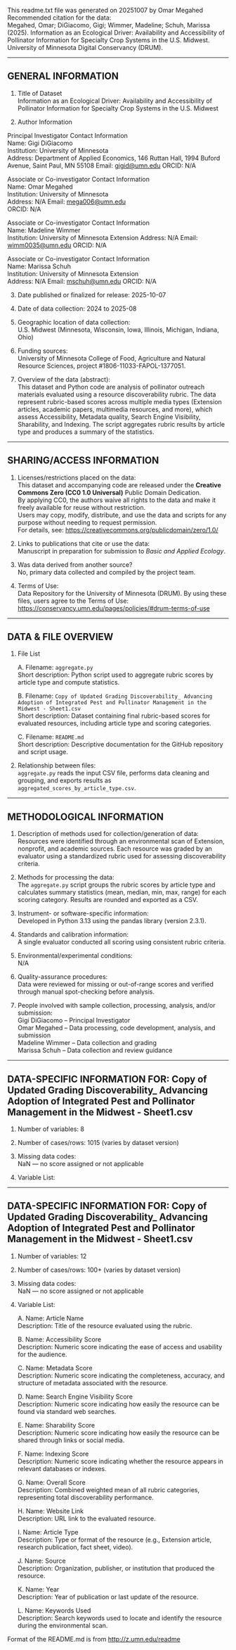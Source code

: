 This readme.txt file was generated on 20251007 by Omar Megahed  
Recommended citation for the data:  
Megahed, Omar; DiGiacomo, Gigi; Wimmer, Madeline; Schuh, Marissa (2025). Information as an Ecological Driver: Availability and Accessibility of Pollinator Information for Specialty Crop Systems in the U.S. Midwest. University of Minnesota Digital Conservancy (DRUM).


-------------------
GENERAL INFORMATION
-------------------

1. Title of Dataset  
Information as an Ecological Driver: Availability and Accessibility of Pollinator Information for Specialty Crop Systems in the U.S. Midwest  

2. Author Information  

  Principal Investigator Contact Information  
        Name: Gigi DiGiacomo  
        Institution: University of Minnesota  
        Address:  Department of Applied Economics, 146 Ruttan Hall, 1994 Buford Avenue, Saint Paul, MN 55108
        Email: gigid@umn.edu 
        ORCID: N/A  

  Associate or Co-investigator Contact Information  
        Name: Omar Megahed  
        Institution: University of Minnesota  
        Address: N/A
        Email: mega006@umn.edu  
        ORCID: N/A  

  Associate or Co-investigator Contact Information  
        Name: Madeline Wimmer  
        Institution: University of Minnesota Extension
        Address: N/A
        Email: wimm0035@umn.edu
        ORCID: N/A  

  Associate or Co-investigator Contact Information  
        Name: Marissa Schuh  
        Institution: University of Minnesota Extension  
        Address: N/A
        Email: mschuh@umn.edu
        ORCID: N/A  

3. Date published or finalized for release: 2025-10-07  

4. Date of data collection: 2024 to 2025-08  

5. Geographic location of data collection:  
U.S. Midwest (Minnesota, Wisconsin, Iowa, Illinois, Michigan, Indiana, Ohio)  

6. Funding sources:  
University of Minnesota College of Food, Agriculture and Natural Resource Sciences, project #1806-11033-FAPOL-1377051.

7. Overview of the data (abstract):  
This dataset and Python code are analysis of pollinator outreach materials evaluated using a resource discoverability rubric. The data represent rubric-based scores across multiple media types (Extension articles, academic papers, multimedia resources, and more), which assess Accessibility, Metadata quality, Search Engine Visibility, Sharability, and Indexing. The script aggregates rubric results by article type and produces a summary of the statistics. 


--------------------------
SHARING/ACCESS INFORMATION
--------------------------

1. Licenses/restrictions placed on the data:    
This dataset and accompanying code are released under the **Creative Commons Zero (CC0 1.0 Universal)** Public Domain Dedication.  
By applying CC0, the authors waive all rights to the data and make it freely available for reuse without restriction.  
Users may copy, modify, distribute, and use the data and scripts for any purpose without needing to request permission.  
For details, see: https://creativecommons.org/publicdomain/zero/1.0/


2. Links to publications that cite or use the data:  
Manuscript in preparation for submission to *Basic and Applied Ecology*.  

3. Was data derived from another source?  
No, primary data collected and compiled by the project team.  

4. Terms of Use:  
Data Repository for the University of Minnesota (DRUM). By using these files, users agree to the Terms of Use:  
https://conservancy.umn.edu/pages/policies/#drum-terms-of-use  

---------------------
DATA & FILE OVERVIEW
---------------------

1. File List  

   A. Filename: `aggregate.py`  
      Short description: Python script used to aggregate rubric scores by article type and compute statistics.  

   B. Filename: `Copy of Updated Grading Discoverability_ Advancing Adoption of Integrated Pest and Pollinator Management in the Midwest - Sheet1.csv`  
      Short description: Dataset containing final rubric-based scores for evaluated resources, including article type and scoring categories.  

   C. Filename: `README.md`  
      Short description: Descriptive documentation for the GitHub repository and script usage.  

2. Relationship between files:  
`aggregate.py` reads the input CSV file, performs data cleaning and grouping, and exports results as `aggregated_scores_by_article_type.csv`.  


--------------------------
METHODOLOGICAL INFORMATION
--------------------------

1. Description of methods used for collection/generation of data:  
Resources were identified through an environmental scan of Extension, nonprofit, and academic sources. Each resource was graded by an evaluator using a standardized rubric used for assessing discoverability criteria.  

2. Methods for processing the data:  
The `aggregate.py` script groups the rubric scores by article type and calculates summary statistics (mean, median, min, max, range) for each scoring category. Results are rounded and exported as a CSV.  

3. Instrument- or software-specific information:  
Developed in Python 3.13 using the pandas library (version 2.3.1).  

4. Standards and calibration information:  
A single evaluator conducted all scoring using consistent rubric criteria.

6. Environmental/experimental conditions:  
N/A  

7. Quality-assurance procedures:  
Data were reviewed for missing or out-of-range scores and verified through manual spot-checking before analysis.  

8. People involved with sample collection, processing, analysis, and/or submission:  
Gigi DiGiacomo – Principal Investigator  
Omar Megahed – Data processing, code development, analysis, and submission  
Madeline Wimmer – Data collection and grading  
Marissa Schuh – Data collection and review guidance  


-----------------------------------------
DATA-SPECIFIC INFORMATION FOR: Copy of Updated Grading Discoverability_ Advancing Adoption of Integrated Pest and Pollinator Management in the Midwest - Sheet1.csv
-----------------------------------------

1. Number of variables: 8
 
2. Number of cases/rows: 1015 (varies by dataset version)  

3. Missing data codes:  
        NaN — no score assigned or not applicable  

4. Variable List:  

-----------------------------------------
DATA-SPECIFIC INFORMATION FOR: Copy of Updated Grading Discoverability_ Advancing Adoption of Integrated Pest and Pollinator Management in the Midwest - Sheet1.csv
-----------------------------------------

1. Number of variables: 12  
2. Number of cases/rows: 100+ (varies by dataset version)  

3. Missing data codes:  
        NaN — no score assigned or not applicable  

4. Variable List:  

    A. Name: Article Name  
       Description: Title of the resource evaluated using the rubric.  

    B. Name: Accessibility Score  
       Description: Numeric score indicating the ease of access and usability for the audience.  

    C. Name: Metadata Score  
       Description: Numeric score indicating the completeness, accuracy, and structure of metadata associated with the resource.  

    D. Name: Search Engine Visibility Score  
       Description: Numeric score indicating how easily the resource can be found via standard web searches.  

    E. Name: Sharability Score  
       Description: Numeric score indicating how easily the resource can be shared through links or social media.  

    F. Name: Indexing Score  
       Description: Numeric score indicating whether the resource appears in relevant databases or indexes.  

    G. Name: Overall Score  
       Description: Combined weighted mean of all rubric categories, representing total discoverability performance.  

    H. Name: Website Link  
       Description: URL link to the evaluated resource.  

    I. Name: Article Type  
       Description: Type or format of the resource (e.g., Extension article, research publication, fact sheet, video).  

    J. Name: Source  
       Description: Organization, publisher, or institution that produced the resource.  

    K. Name: Year  
       Description: Year of publication or last update of the resource.  

    L. Name: Keywords Used  
       Description: Search keywords used to locate and identify the resource during the environmental scan.
   
Format of the README.md is from http://z.umn.edu/readme
